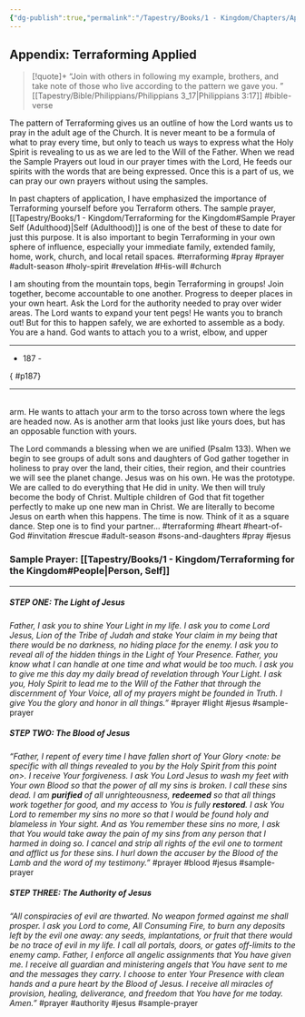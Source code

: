 ```yaml
---
{"dg-publish":true,"permalink":"/Tapestry/Books/1 - Kingdom/Chapters/Appendix - Terraforming Applied TEST 1/","title":"Appendix - Terraforming Applied","tags":["book-chapter"],"dgHomeLink":true,"dgEnableSearch":true}
---
```




## Appendix: Terraforming Applied

> [!quote]+
> “Join with others in following my example, brothers, and take note of those who live according to the pattern we gave you. ” [[Tapestry/Bible/Philippians/Philippians 3_17\|Philippians 3:17]] #bible-verse 

The pattern of Terraforming gives us an outline of how the Lord wants us to pray in the adult age of the Church. It is never meant to be a formula of what to pray every time, but only to teach us ways to express what the Holy Spirit is revealing to us as we are led to the Will of the Father. When we read the Sample Prayers out loud in our prayer times with the Lord, He feeds our spirits with the words that are being expressed. Once this is a part of us, we can pray our own prayers without using the samples.

In past chapters of application, I have emphasized the importance of Terraforming yourself before you Terraform others. The sample prayer, [[Tapestry/Books/1 - Kingdom/Terraforming for the Kingdom#Sample Prayer Self (Adulthood)\|Self (Adulthood)]] is one of the best of these to date for just this purpose. It is also important to begin Terraforming in your own sphere of influence, especially your immediate family, extended family, home, work, church, and local retail spaces. #terraforming #pray #prayer #adult-season #holy-spirit #revelation #His-will #church 

I am shouting from the mountain tops, begin Terraforming in groups! Join together, become accountable to one another. Progress to deeper places in your own heart. Ask the Lord for the authority needed to pray over wider areas. The Lord wants to expand your tent pegs! He wants you to branch out! But for this to happen safely, we are exhorted to assemble as a body. You are a hand.  God wants to attach you to a wrist, elbow, and upper
<br>

---

- 187 -


{ #p187}


---
<br>
arm. He wants to attach your arm to the torso across town where the legs are headed now. As is another arm that looks just like yours does, but has an opposable function with yours.

The Lord commands a blessing when we are unified (Psalm 133). When we begin to see groups of adult sons and daughters of God gather together in holiness to pray over the land, their cities, their region, and their countries we will see the planet change. Jesus was on his own. He was the prototype. We are called to do everything that He did in unity. We then will truly become the body of Christ. Multiple children of God that fit together perfectly to make up one new man in Christ. We are literally to become Jesus on earth when this happens. The time is now. Think of it as a square dance. Step one is to find your partner... #terraforming #heart #heart-of-God #invitation #rescue #adult-season #sons-and-daughters #pray #jesus 
<br>


### Sample Prayer: [[Tapestry/Books/1 - Kingdom/Terraforming for the Kingdom#People\|Person, Self]]

---

##### STEP ONE: The Light of Jesus

*Father, I ask you to shine Your Light in my life. I ask you to come Lord Jesus, Lion of the Tribe of Judah and stake Your claim in my being that there would be no darkness, no hiding place for the enemy. I ask you to reveal all of the hidden things in the Light of Your Presence. Father, you know what I can handle at one time and what would be too much. I ask you to give me this day my daily bread of revelation through Your Light. I ask you, Holy Spirit to lead me to the Will of the Father that through the discernment of Your Voice, all of my prayers might be founded in Truth. I give You the glory and honor in all things.”* #prayer #light #jesus #sample-prayer

##### STEP TWO: The Blood of Jesus

*“Father, I repent of every time I have fallen short of Your Glory <note: be specific with all things revealed to you by the Holy Spirit from this point on>. I receive Your forgiveness. I ask You Lord Jesus to wash my feet with Your own Blood so that the power of all my sins is broken. I call these sins dead. I am **purified** of all unrighteousness, **redeemed** so that all things work together for good, and my access to You is fully **restored**. I ask You Lord to remember my sins no more so that I would be found holy and blameless in Your sight. And as You remember these sins no more, I ask that You would take away the pain of my sins from any person that I harmed in doing so. I cancel and strip all rights of the evil one to torment and afflict us for these sins. I hurl down the accuser by the Blood of the Lamb and the word of my testimony.”* #prayer #blood #jesus #sample-prayer

##### STEP THREE: The Authority of Jesus

*“All conspiracies of evil are thwarted. No weapon formed against me shall prosper. I ask you Lord to come, All Consuming Fire, to burn any deposits left by the evil one away: any seeds, implantations, or fruit that there would be no trace of evil in my life. I call all portals, doors, or gates off-limits to the enemy camp. Father, I enforce all angelic assignments that You have given me. I receive all guardian and ministering angels that You have sent to me and the messages they carry. I choose to enter Your Presence with clean hands and a pure heart by the Blood of Jesus. I receive all miracles of provision, healing, deliverance, and freedom that You have for me today. Amen.”* #prayer #authority #jesus #sample-prayer
<br>
